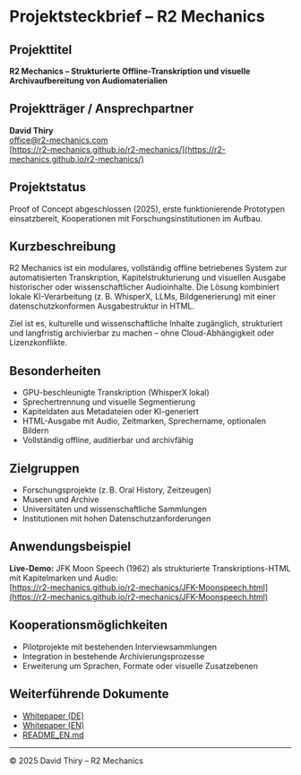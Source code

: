 # Projektsteckbrief – R2 Mechanics

## Projekttitel
**R2 Mechanics – Strukturierte Offline-Transkription und visuelle Archivaufbereitung von Audiomaterialien**

## Projektträger / Ansprechpartner
**David Thiry**  
office@r2-mechanics.com  
[https://r2-mechanics.github.io/r2-mechanics/](https://r2-mechanics.github.io/r2-mechanics/)

## Projektstatus
Proof of Concept abgeschlossen (2025), erste funktionierende Prototypen einsatzbereit, Kooperationen mit Forschungsinstitutionen im Aufbau.

## Kurzbeschreibung
R2 Mechanics ist ein modulares, vollständig offline betriebenes System zur automatisierten Transkription, Kapitelstrukturierung und visuellen Ausgabe historischer oder wissenschaftlicher Audioinhalte. Die Lösung kombiniert lokale KI-Verarbeitung (z. B. WhisperX, LLMs, Bildgenerierung) mit einer datenschutzkonformen Ausgabestruktur in HTML. 

Ziel ist es, kulturelle und wissenschaftliche Inhalte zugänglich, strukturiert und langfristig archivierbar zu machen – ohne Cloud-Abhängigkeit oder Lizenzkonflikte.

## Besonderheiten
- GPU-beschleunigte Transkription (WhisperX lokal)
- Sprechertrennung und visuelle Segmentierung
- Kapiteldaten aus Metadateien oder KI-generiert
- HTML-Ausgabe mit Audio, Zeitmarken, Sprechername, optionalen Bildern
- Vollständig offline, auditierbar und archivfähig

## Zielgruppen
- Forschungsprojekte (z. B. Oral History, Zeitzeugen)
- Museen und Archive
- Universitäten und wissenschaftliche Sammlungen
- Institutionen mit hohen Datenschutzanforderungen

## Anwendungsbeispiel
**Live-Demo:** JFK Moon Speech (1962) als strukturierte Transkriptions-HTML mit Kapitelmarken und Audio:  
[https://r2-mechanics.github.io/r2-mechanics/JFK-Moonspeech.html](https://r2-mechanics.github.io/r2-mechanics/JFK-Moonspeech.html)

## Kooperationsmöglichkeiten
- Pilotprojekte mit bestehenden Interviewsammlungen
- Integration in bestehende Archivierungsprozesse
- Erweiterung um Sprachen, Formate oder visuelle Zusatzebenen

## Weiterführende Dokumente
- [Whitepaper (DE)](docs/whitepaper_de.pdf)  
- [Whitepaper (EN)](docs/whitepaper_en.pdf)
- [README_EN.md](README_EN.md)

---

© 2025 David Thiry – R2 Mechanics
